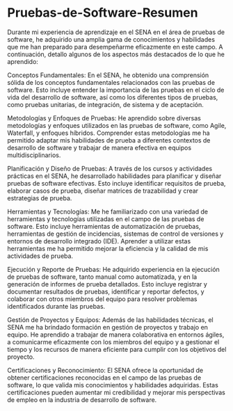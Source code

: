 # Pruebas-de-Software-Resumen
Durante mi experiencia de aprendizaje en el SENA en el área de pruebas de software, he adquirido una amplia gama de conocimientos y habilidades que me han preparado para desempeñarme eficazmente en este campo. A continuación, detallo algunos de los aspectos más destacados de lo que he aprendido:

Conceptos Fundamentales: En el SENA, he obtenido una comprensión sólida de los conceptos fundamentales relacionados con las pruebas de software. Esto incluye entender la importancia de las pruebas en el ciclo de vida del desarrollo de software, así como los diferentes tipos de pruebas, como pruebas unitarias, de integración, de sistema y de aceptación.

Metodologías y Enfoques de Pruebas: He aprendido sobre diversas metodologías y enfoques utilizados en las pruebas de software, como Agile, Waterfall, y enfoques híbridos. Comprender estas metodologías me ha permitido adaptar mis habilidades de prueba a diferentes contextos de desarrollo de software y trabajar de manera efectiva en equipos multidisciplinarios.

Planificación y Diseño de Pruebas: A través de los cursos y actividades prácticas en el SENA, he desarrollado habilidades para planificar y diseñar pruebas de software efectivas. Esto incluye identificar requisitos de prueba, elaborar casos de prueba, diseñar matrices de trazabilidad y crear estrategias de prueba.

Herramientas y Tecnologías: Me he familiarizado con una variedad de herramientas y tecnologías utilizadas en el campo de las pruebas de software. Esto incluye herramientas de automatización de pruebas, herramientas de gestión de incidencias, sistemas de control de versiones y entornos de desarrollo integrado (IDE). Aprender a utilizar estas herramientas me ha permitido mejorar la eficiencia y la calidad de mis actividades de prueba.

Ejecución y Reporte de Pruebas: He adquirido experiencia en la ejecución de pruebas de software, tanto manual como automatizada, y en la generación de informes de prueba detallados. Esto incluye registrar y documentar resultados de pruebas, identificar y reportar defectos, y colaborar con otros miembros del equipo para resolver problemas identificados durante las pruebas.

Gestión de Proyectos y Equipos: Además de las habilidades técnicas, el SENA me ha brindado formación en gestión de proyectos y trabajo en equipo. He aprendido a trabajar de manera colaborativa en entornos ágiles, a comunicarme eficazmente con los miembros del equipo y a gestionar el tiempo y los recursos de manera eficiente para cumplir con los objetivos del proyecto.

Certificaciones y Reconocimiento: El SENA ofrece la oportunidad de obtener certificaciones reconocidas en el campo de las pruebas de software, lo que valida mis conocimientos y habilidades adquiridas. Estas certificaciones pueden aumentar mi credibilidad y mejorar mis perspectivas de empleo en la industria de desarrollo de software.
